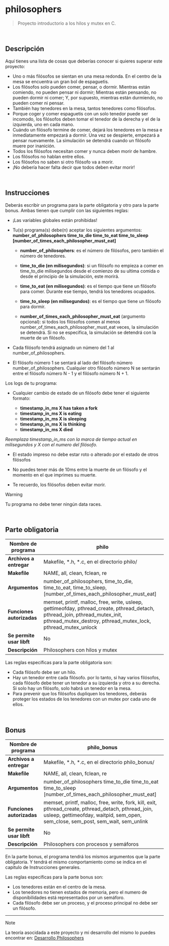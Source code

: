 # philosophers

> Proyecto introductorio a los hilos y mutex en C.

<br>

## Descripción

Aquí tienes una lista de cosas que deberías conocer si quieres superar este proyecto:

- Uno o más filósofos se sientan en una mesa redonda. En el centro de la mesa se encuentra un gran bol de espaguetis.
- Los filósofos solo pueden comer, pensar, o dormir. Mientras están comiendo, no pueden pensar ni dormir; Mientras están pensando, no pueden dormir ni comer; Y, por supuesto, mientras están durmiendo, no pueden comer ni pensar.
- También hay tenedores en la mesa, tantos tenedores como filósofos.
- Porque coger y comer espaguetis con un solo tenedor puede ser incomodo, los filósofos deben tomar el tenedor de la derecha y el de la izquierda, uno en cada mano.
- Cuándo un filósofo termine de comer, dejará los tenedores en la mesa e inmediatamente empezará a dormir. Una vez se despierte, empezará a pensar nuevamente. La simulación se detendrá cuando un filósofo muere por inanición.
- Todos los filósofos necesitan comer y nunca deben morir de hambre.
- Los filósofos no hablan entre ellos.
- Los filósofos no saben si otro filósofo va a morir.
- ¡No debería hacer falta decir que todos deben evitar morir!

<br>

## Instrucciones

Deberás escribir un programa para la parte obligatoria y otro para la parte bonus. Ambas tienen que cumplir con las siguientes reglas:

- ¡Las variables globales están prohibidas!

- Tu(s) programa(s) debe(n) aceptar los siguientes argumentos: **number_of_philosophers time_to_die time_to_eat time_to_sleep [number_of_times_each_philosopher_must_eat]**
  
  - **number_of_philosophers**: es el número de filósofos, pero también el número de tenedores.
    
  - **time_to_die (en milisegundos)**: si un filósofo no empieza a comer en time_to_die milisegundos desde el comienzo de su ultima comida o desde el principio de la simulación, este morirá.
    
  - **time_to_eat (en milisegundos)**: es el tiempo que tiene un filósofo para comer. Durante ese tiempo, tendrá los tenedores ocupados.
    
  - **time_to_sleep (en milisegundos)**: es el tiempo que tiene un filósofo para dormir.
    
  - **number_of_times_each_philosopher_must_eat** (argumento opcional): si todos los filósofos comen al menos number_of_times_each_philosopher_must_eat veces, la simulación se detendrá. Si no se especifica, la simulación se detendrá con la muerte de un filósofo.

- Cada filósofo tendrá asignado un número del 1 al number_of_philosophers.
  
- El filósofo número 1 se sentará al lado del filósofo número number_of_philosophers. Cualquier otro filósofo número N se sentarán entre el filósofo número N - 1 y el filósofo número N + 1.

Los logs de tu programa:

- Cualquier cambio de estado de un filósofo debe tener el siguiente formato:
  
  - **timestamp_in_ms X has taken a fork**
  - **timestamp_in_ms X is eating**
  - **timestamp_in_ms X is sleeping**
  - **timestamp_in_ms X is thinking**
  - **timestamp_in_ms X died**
  
*Reemplaza timestamp_in_ms con la marca de tiempo actual en milisegundos y X con el numero del filósofo.*

- El estado impreso no debe estar roto o alterado por el estado de otros filósofos
  
- No puedes tener más de 10ms entre la muerte de un filósofo y el momento en el que imprimes su muerte.
  
- Te recuerdo, los filósofos deben evitar morir.

> [!WARNING]
> Tu programa no debe tener ningún data races.

<br>

## Parte obligatoria

| Nombre de programa | philo |
|--------------------|-------|
| **Archivos a entregar** | Makefile, *.h, *.c, en el directorio philo/ |
| **Makefile** | NAME, all, clean, fclean, re |
| **Argumentos** | number_of_philosophers, time_to_die, time_to_eat, time_to_sleep, [number_of_times_each_philosopher_must_eat] |
| **Funciones autorizadas** | memset, printf, malloc, free, write, usleep, gettimeofday, pthread_create, pthread_detach, pthread_join, pthread_mutex_init, pthread_mutex_destroy, pthread_mutex_lock, pthread_mutex_unlock |
| **Se permite usar libft** | No |
| **Descripción** | Philosophers con hilos y mutex |

Las reglas específicas para la parte obligatoria son:

- Cada filósofo debe ser un hilo.
- Hay un tenedor entre cada filósofo. por lo tanto, si hay varios filósofos, cada filósofo debe tener un tenedor a su izquierda y otro a su derecha. Si solo hay un filósofo, solo habrá un tenedor en la mesa.
- Para prevenir que los filósofos dupliquen los tenedores, deberás proteger los estados de los tenedores con un mutex por cada uno de ellos.

<br>

## Bonus

| Nombre de programa | philo_bonus |
|--------------------|-------|
| **Archivos a entregar** | Makefile, *.h, *.c, en el directorio philo_bonus/ |
| **Makefile** | NAME, all, clean, fclean, re |
| **Argumentos** | number_of_philosophers time_to_die time_to_eat time_to_sleep [number_of_times_each_philosopher_must_eat] |
| **Funciones autorizadas** | memset, printf, malloc, free, write, fork, kill, exit, pthread_create, pthread_detach, pthread_join, usleep, gettimeofday, waitpid, sem_open, sem_close, sem_post, sem_wait, sem_unlink |
| **Se permite usar libft** | No |
| **Descripción** | Philosophers con procesos y semáforos |

En la parte bonus, el programa tendrá los mismos argumentos que la parte obligatoria. Y tendrá el mismo comportamiento como se indica en el capitulo de Instrucciones generales.

Las reglas específicas para la parte bonus son:

- Los tenedores están en el centro de la mesa.
- Los tenedores no tienen estados de memoria, pero el numero de disponibilidades está representados por un semáforo.
- Cada filósofo debe ser un proceso, y el proceso principal no debe ser un filósofo.

---

> [!NOTE]
> La teoría asocidada a este proyecto y mi desarrollo del mismo lo puedes encontrar en: [Desarrollo Philosophers](https://amarqs.gitbook.io/amarqs-docs/42/philosophers)
